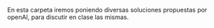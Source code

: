 En esta carpeta iremos poniendo diversas soluciones propuestas por openAI, para discutir en clase las mismas.